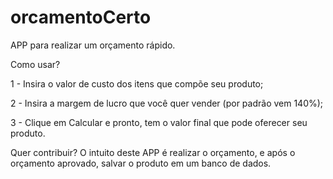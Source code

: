 # orcamentoCerto

APP para realizar um orçamento rápido.

Como usar? 

1 - Insira o valor de custo dos itens que compõe seu produto; 

2 - Insira a margem de lucro que você quer vender (por padrão vem 140%); 

3 - Clique em Calcular e pronto, tem o valor final que pode oferecer seu produto.

Quer contribuir? O intuito deste APP é realizar o orçamento, e após o orçamento aprovado, salvar o produto em um banco de dados.
